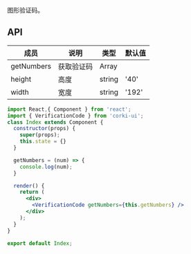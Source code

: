 图形验证码。

## API
| 成员 | 说明 | 类型 | 默认值 |
| --- | --- | --- | --- |
| getNumbers | 获取验证码 | Array |  |
| height | 高度 | string | '40' |
| width | 宽度 | string | '192' |

```jsx
import React,{ Component } from 'react';
import { VerificationCode } from 'corki-ui';
class Index extends Component {
  constructor(props) {
    super(props);
    this.state = {}
  }

  getNumbers = (num) => {
    console.log(num);
  }

  render() {
    return (
      <div>
        <VerificationCode getNumbers={this.getNumbers} />
      </div>
    );
  }
}

export default Index;
```